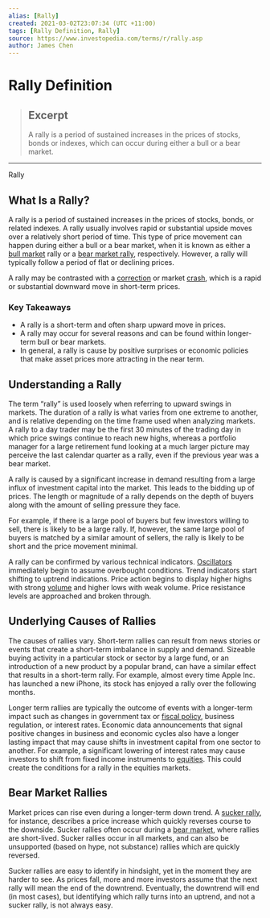 ```yaml
---
alias: [Rally]
created: 2021-03-02T23:07:34 (UTC +11:00)
tags: [Rally Definition, Rally]
source: https://www.investopedia.com/terms/r/rally.asp
author: James Chen
---
```


# Rally Definition

> ## Excerpt
> A rally is a period of sustained increases in the prices of stocks, bonds or indexes, which can occur during either a bull or a bear market.

---

Rally
## What Is a Rally?

A rally is a period of sustained increases in the prices of stocks, bonds, or related indexes. A rally usually involves rapid or substantial upside moves over a relatively short period of time. This type of price movement can happen during either a bull or a bear market, when it is known as either a [bull market](https://www.investopedia.com/terms/b/bullmarket.asp) rally or a [bear market rally](https://www.investopedia.com/terms/b/bear-market-rally.asp), respectively. However, a rally will typically follow a period of flat or declining prices.

A rally may be contrasted with a [correction](https://www.investopedia.com/terms/c/correction.asp) or market [crash](https://www.investopedia.com/terms/s/stock-market-crash.asp), which is a rapid or substantial downward move in short-term prices.

### Key Takeaways

-   A rally is a short-term and often sharp upward move in prices.
-   A rally may occur for several reasons and can be found within longer-term bull or bear markets.
-   In general, a rally is cause by positive surprises or economic policies that make asset prices more attracting in the near term.

## Understanding a Rally

The term “rally” is used loosely when referring to upward swings in markets. The duration of a rally is what varies from one extreme to another, and is relative depending on the time frame used when analyzing markets. A rally to a day trader may be the first 30 minutes of the trading day in which price swings continue to reach new highs, whereas a portfolio manager for a large retirement fund looking at a much larger picture may perceive the last calendar quarter as a rally, even if the previous year was a bear market.

A rally is caused by a significant increase in demand resulting from a large influx of investment capital into the market. This leads to the bidding up of prices. The length or magnitude of a rally depends on the depth of buyers along with the amount of selling pressure they face.

For example, if there is a large pool of buyers but few investors willing to sell, there is likely to be a large rally. If, however, the same large pool of buyers is matched by a similar amount of sellers, the rally is likely to be short and the price movement minimal.

A rally can be confirmed by various technical indicators. [Oscillators](https://www.investopedia.com/terms/o/oscillator.asp) immediately begin to assume overbought conditions. Trend indicators start shifting to uptrend indications. Price action begins to display higher highs with strong [volume](https://www.investopedia.com/terms/v/volumeoftrade.asp) and higher lows with weak volume. Price resistance levels are approached and broken through.

## Underlying Causes of Rallies

The causes of rallies vary. Short-term rallies can result from news stories or events that create a short-term imbalance in supply and demand. Sizeable buying activity in a particular stock or sector by a large fund, or an introduction of a new product by a popular brand, can have a similar effect that results in a short-term rally. For example, almost every time Apple Inc. has launched a new iPhone, its stock has enjoyed a rally over the following months.

Longer term rallies are typically the outcome of events with a longer-term impact such as changes in government tax or [fiscal policy](https://www.investopedia.com/terms/f/fiscalpolicy.asp), business regulation, or interest rates. Economic data announcements that signal positive changes in business and economic cycles also have a longer lasting impact that may cause shifts in investment capital from one sector to another. For example, a significant lowering of interest rates may cause investors to shift from fixed income instruments to [equities](https://www.investopedia.com/terms/e/equity.asp). This could create the conditions for a rally in the equities markets.

## Bear Market Rallies

Market prices can rise even during a longer-term down trend. A [sucker rally](https://www.investopedia.com/terms/s/sucker-rally.asp), for instance, describes a price increase which quickly reverses course to the downside. Sucker rallies often occur during a [bear market](https://www.investopedia.com/terms/b/bearmarket.asp), where rallies are short-lived. Sucker rallies occur in all markets, and can also be unsupported (based on hype, not substance) rallies which are quickly reversed.

Sucker rallies are easy to identify in hindsight, yet in the moment they are harder to see. As prices fall, more and more investors assume that the next rally will mean the end of the downtrend. Eventually, the downtrend will end (in most cases), but identifying which rally turns into an uptrend, and not a sucker rally, is not always easy.
